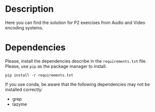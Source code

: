 # Description
Here you can find the solution for P2 exercises from Audio and Video 
encoding systems.

# Dependencies
Please, install the dependencies describe in the `requirements.txt` file.
Please, use `pip` as the package manager to install.

``pip install -r requirements.txt``

If you use conda, be aware that the following dependencies
may not be installed correctly:
* grep
* lazyme